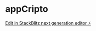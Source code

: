 # appCripto

[Edit in StackBlitz next generation editor ⚡️](https://stackblitz.com/~/github.com/zero2999/appCripto)